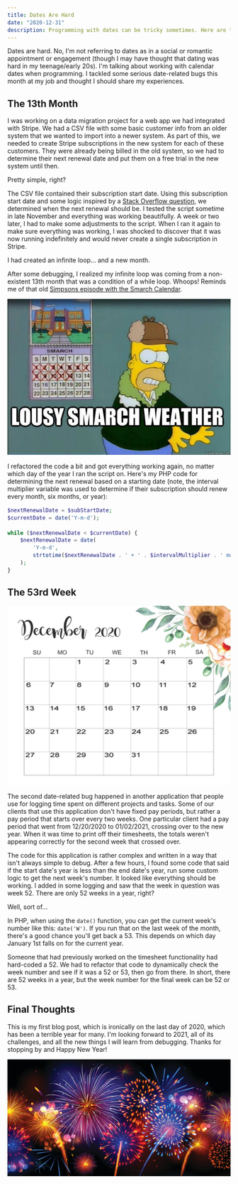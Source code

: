 ```yaml
---
title: Dates Are Hard
date: "2020-12-31"
description: Programming with dates can be tricky sometimes. Here are two issues that I encountered this month on different projects and how I solved them.
---
```


Dates are hard. No, I'm not referring to dates as in a social or romantic appointment or engagement (though I may have thought that dating was hard in my teenage/early 20s). I'm talking about working with calendar dates when programming. I tackled some serious date-related bugs this month at my job and thought I should share my experiences.

## The 13th Month

I was working on a data migration project for a web app we had integrated with Stripe. We had a CSV file with some basic customer info from an older system that we wanted to import into a newer system. As part of this, we needed to create Stripe subscriptions in the new system for each of these customers. They were already being billed in the old system, so we had to determine their next renewal date and put them on a free trial in the new system until then.

Pretty simple, right?

The CSV file contained their subscription start date. Using this subscription start date and some logic inspired by a [Stack Overflow question](https://stackoverflow.com/questions/14635901/how-do-i-get-next-occurrence-of-a-certain-day-of-the-month), we determined when the next renewal should be. I tested the script sometime in late November and everything was working beautifully. A week or two later, I had to make some adjustments to the script. When I ran it again to make sure everything was working, I was shocked to discover that it was now running indefinitely and would never create a single subscription in Stripe.

I had created an infinite loop... and a new month.

After some debugging, I realized my infinite loop was coming from a non-existent 13th month that was a condition of a while loop. Whoops! Reminds me of that old [Simpsons episode with the Smarch Calendar](https://www.youtube.com/watch?v=eR8YUj3C9lI).

![The 13th Month, Smarch, from the Simpsons](./smarch.jpg)

I refactored the code a bit and got everything working again, no matter which day of the year I ran the script on. Here's my PHP code for determining the next renewal based on a starting date (note, the interval multiplier variable was used to determine if their subscription should renew every month, six months, or year):

```php
$nextRenewalDate = $subStartDate;
$currentDate = date('Y-m-d');

while ($nextRenewalDate < $currentDate) {
    $nextRenewalDate = date(
        'Y-m-d',
        strtotime($nextRenewalDate . ' + ' . $intervalMultiplier . ' months')
    );
}
```

## The 53rd Week

![December 2020 Calendar](./calendar.jpg)

The second date-related bug happened in another application that people use for logging time spent on different projects and tasks. Some of our clients that use this application don't have fixed pay periods, but rather a pay period that starts over every two weeks. One particular client had a pay period that went from 12/20/2020 to 01/02/2021, crossing over to the new year. When it was time to print off their timesheets, the totals weren't appearing correctly for the second week that crossed over.

The code for this application is rather complex and written in a way that isn't always simple to debug. After a few hours, I found some code that said if the start date's year is less than the end date's year, run some custom logic to get the next week's number. It looked like everything should be working. I added in some logging and saw that the week in question was week 52. There are only 52 weeks in a year, right?

Well, sort of...

In PHP, when using the `date()` function, you can get the current week's number like this: `date('W')`. If you run that on the last week of the month, there's a good chance you'll get back a 53. This depends on which day January 1st falls on for the current year.

Someone that had previously worked on the timesheet functionality had hard-coded a 52. We had to refactor that code to dynamically check the week number and see if it was a 52 or 53, then go from there. In short, there are 52 weeks in a year, but the week number for the final week can be 52 or 53.

## Final Thoughts

This is my first blog post, which is ironically on the last day of 2020, which has been a terrible year for many. I'm looking forward to 2021, all of its challenges, and all the new things I will learn from debugging. Thanks for stopping by and Happy New Year!

![Fireworks](./fireworks.jpg)
